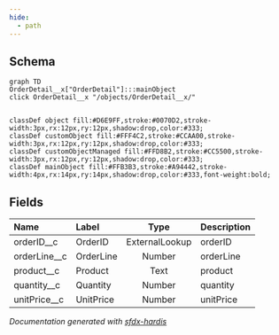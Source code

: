 ```yaml
---
hide:
  - path
---
```



## Schema

```mermaid
graph TD
OrderDetail__x["OrderDetail"]:::mainObject
click OrderDetail__x "/objects/OrderDetail__x/"


classDef object fill:#D6E9FF,stroke:#0070D2,stroke-width:3px,rx:12px,ry:12px,shadow:drop,color:#333;
classDef customObject fill:#FFF4C2,stroke:#CCAA00,stroke-width:3px,rx:12px,ry:12px,shadow:drop,color:#333;
classDef customObjectManaged fill:#FFD8B2,stroke:#CC5500,stroke-width:3px,rx:12px,ry:12px,shadow:drop,color:#333;
classDef mainObject fill:#FFB3B3,stroke:#A94442,stroke-width:4px,rx:14px,ry:14px,shadow:drop,color:#333,font-weight:bold;

```


<!-- Object description -->

## Fields

| Name      | Label | Type | Description |
| :-------- | :---- | :--: | :---------- | 
| orderID__c | OrderID | ExternalLookup | orderID |
| orderLine__c | OrderLine | Number | orderLine |
| product__c | Product | Text | product |
| quantity__c | Quantity | Number | quantity |
| unitPrice__c | UnitPrice | Number | unitPrice |








_Documentation generated with [sfdx-hardis](https://sfdx-hardis.cloudity.com)_
